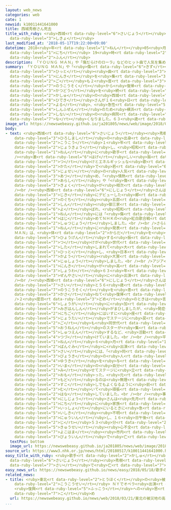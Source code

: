 ```yaml
---
layout: web_news
categories: web
cate: 1
newsid: k10011441641000
title: 西城秀樹さん死去
title_with_ruby: <ruby>西城<rt data-ruby-level="6">さいじょう</rt></ruby><ruby>秀樹<rt data-ruby-level="8">ひでき</rt></ruby>さん<ruby>死去<rt
  data-ruby-level="3">しきょ</rt></ruby>
last_modified_at: '2018-05-17T19:22:00+09:00'
datetime: 2018<ruby>年<rt data-ruby-level="1">ねん</rt></ruby>05<ruby>月<rt data-ruby-level="1">がつ</rt></ruby>17<ruby>日<rt
  data-ruby-level="1">にち</rt></ruby> 19<ruby>時<rt data-ruby-level="2">じ</rt></ruby>22<ruby>分<rt
  data-ruby-level="2">ふん</rt></ruby>
description: 「ＹＯＵＮＧ ＭＡＮ」や「傷だらけのローラ」などのヒット曲で人気を集め、その後も２度の脳梗塞から復帰して活動を続けていた歌手の西城秀樹さんが１６日夜、急性心不全のため横浜市内の病院で亡くなりました。６３歳でした。
summary: 「ＹＯＵＮＧ ＭＡＮ」や「<ruby>傷<rt data-ruby-level="6">きず</rt></ruby>だらけのローラ」などの<ruby>ヒット<rt
  data-ruby-level="3">ひっと</rt></ruby><ruby>曲<rt data-ruby-level="3">きょく</rt></ruby>で<ruby>人気<rt
  data-ruby-level="1">にんき</rt></ruby>を<ruby>集<rt data-ruby-level="3">あつ</rt></ruby>め、その<ruby>後<rt
  data-ruby-level="2">ご</rt></ruby>も２<ruby>度<rt data-ruby-level="3">ど</rt></ruby>の<ruby>脳梗塞<rt
  data-ruby-level="7">のうこうそく</rt></ruby>から<ruby>復帰<rt data-ruby-level="5">ふっき</rt></ruby>して<ruby>活動<rt
  data-ruby-level="3">かつどう</rt></ruby>を<ruby>続<rt data-ruby-level="4">つづ</rt></ruby>けていた<ruby>歌手<rt
  data-ruby-level="2">かしゅ</rt></ruby>の<ruby>西城<rt data-ruby-level="6">さいじょう</rt></ruby><ruby>秀樹<rt
  data-ruby-level="8">ひでき</rt></ruby>さんが１６<ruby>日<rt data-ruby-level="1">にち</rt></ruby><ruby>夜<rt
  data-ruby-level="2">よる</rt></ruby>、<ruby>急性<rt data-ruby-level="5">きゅうせい</rt></ruby><ruby>心不全<rt
  data-ruby-level="4">しんふぜん</rt></ruby>のため<ruby>横浜<rt data-ruby-level="7">よこはま</rt></ruby><ruby>市内<rt
  data-ruby-level="2">しない</rt></ruby>の<ruby>病院<rt data-ruby-level="3">びょういん</rt></ruby>で<ruby>亡<rt
  data-ruby-level="7">な</rt></ruby>くなりました。６３<ruby>歳<rt data-ruby-level="7">さい</rt></ruby>でした。
image_url: https://newswebeasy.github.io/ja201805/news/web/image/2018/05/17/K10011441641_1805171240_1805171241_01_02.jpg
body:
- text: <ruby>西城<rt data-ruby-level="6">さいじょう</rt></ruby><ruby>秀樹<rt data-ruby-level="8">ひでき</rt></ruby>さんは<ruby>広島市<rt
    data-ruby-level="3">ひろしまし</rt></ruby>の<ruby>出身<rt data-ruby-level="3">しゅっしん</rt></ruby>で、<ruby>高校<rt
    data-ruby-level="2">こうこう</rt></ruby>１<ruby>年<rt data-ruby-level="1">ねん</rt></ruby>のときに<ruby>上京<rt
    data-ruby-level="2">じょうきょう</rt></ruby>し、<ruby>昭和<rt data-ruby-level="3">しょうわ</rt></ruby>４７<ruby>年<rt
    data-ruby-level="1">ねん</rt></ruby>に<ruby>歌手<rt data-ruby-level="2">かしゅ</rt></ruby>デビューしました。<br
    /><ruby>激<rt data-ruby-level="6">はげ</rt></ruby>しい<ruby>振<rt data-ruby-level="7">ふ</rt></ruby>り<ruby>付<rt
    data-ruby-level="7">つ</rt></ruby>けとエネルギッシュな<ruby>歌<rt data-ruby-level="2">うた</rt></ruby>い<ruby>方<rt
    data-ruby-level="2">かた</rt></ruby>で<ruby>若<rt data-ruby-level="6">わか</rt></ruby>い<ruby>女性<rt
    data-ruby-level="5">じょせい</rt></ruby>の<ruby>人気<rt data-ruby-level="1">にんき</rt></ruby>を<ruby>集<rt
    data-ruby-level="3">あつ</rt></ruby>め、「<ruby>情熱<rt data-ruby-level="5">じょうねつ</rt></ruby>の<ruby>嵐<rt
    data-ruby-level="7">あらし</rt></ruby>」や「<ruby>傷<rt data-ruby-level="6">きず</rt></ruby>だらけのローラ」などの<ruby>曲<rt
    data-ruby-level="3">きょく</rt></ruby>が<ruby>相次<rt data-ruby-level="3">あいつ</rt></ruby>いでヒットしました。<br
    /><br /><ruby>西城<rt data-ruby-level="6">にしじょう</rt></ruby>さんは、<ruby>同<rt data-ruby-level="2">おな</rt></ruby>じ<ruby>時期<rt
    data-ruby-level="3">じき</rt></ruby>にデビューした<ruby>郷<rt data-ruby-level="7">ごう</rt></ruby>ひろみさん、<ruby>野口<rt
    data-ruby-level="2">のぐち</rt></ruby><ruby>五郎<rt data-ruby-level="7">ごろう</rt></ruby>さんとともに「<ruby>新<rt
    data-ruby-level="2">しん</rt></ruby><ruby>御三家<rt data-ruby-level="7">ごさんけ</rt></ruby>」と<ruby>呼<rt
    data-ruby-level="6">よ</rt></ruby>ばれ、<ruby>昭和<rt data-ruby-level="3">しょうわ</rt></ruby>４９<ruby>年<rt
    data-ruby-level="1">ねん</rt></ruby>には「<ruby>傷<rt data-ruby-level="6">きず</rt></ruby>だらけのローラ」で<ruby>初<rt
    data-ruby-level="4">はじ</rt></ruby>めてＮＨＫの<ruby>紅白歌合戦<rt data-ruby-level="6">こうはくうたがっせん</rt></ruby>に<ruby>出場<rt
    data-ruby-level="2">しゅつじょう</rt></ruby>しました。<br /><br />さらに<ruby>昭和<rt data-ruby-level="3">しょうわ</rt></ruby>５４<ruby>年<rt
    data-ruby-level="1">ねん</rt></ruby>に<ruby>発表<rt data-ruby-level="3">はっぴょう</rt></ruby>した「ＹＯＵＮＧ
    ＭＡＮ」は、<ruby>体<rt data-ruby-level="2">からだ</rt></ruby>を<ruby>使<rt data-ruby-level="3">つか</rt></ruby>ってアルファベットのＹＭＣＡを<ruby>表現<rt
    data-ruby-level="5">ひょうげん</rt></ruby>する<ruby>振<rt data-ruby-level="7">ふ</rt></ruby>り<ruby>付<rt
    data-ruby-level="7">つ</rt></ruby>けが<ruby>世代<rt data-ruby-level="3">せだい</rt></ruby>をこえて<ruby>親<rt
    data-ruby-level="2">した</rt></ruby>しまれて<ruby>大<rt data-ruby-level="1">だい</rt></ruby><ruby>ヒット<rt
    data-ruby-level="1">ひっと</rt></ruby>し、<ruby>日本<rt data-ruby-level="1">にっぽん</rt></ruby><ruby>歌謡<rt
    data-ruby-level="7">かよう</rt></ruby><ruby>大賞<rt data-ruby-level="4">たいしょう</rt></ruby>を<ruby>受賞<rt
    data-ruby-level="4">じゅしょう</rt></ruby>しました。<br /><br />アジア<ruby>各国<rt data-ruby-level="4">かっこく</rt></ruby>でも<ruby>人気<rt
    data-ruby-level="1">にんき</rt></ruby>が<ruby>高<rt data-ruby-level="2">たか</rt></ruby>く、<ruby>昭和<rt
    data-ruby-level="3">しょうわ</rt></ruby>６３<ruby>年<rt data-ruby-level="1">ねん</rt></ruby>にはソウルオリンピックの<ruby>前夜祭<rt
    data-ruby-level="3">ぜんやさい</rt></ruby>に<ruby>出演<rt data-ruby-level="5">しゅつえん</rt></ruby>しました。<br
    /><br /><ruby>西城<rt data-ruby-level="6">にしじょう</rt></ruby>さんはその<ruby>後<rt data-ruby-level="2">ご</rt></ruby>、４８<ruby>歳<rt
    data-ruby-level="7">さい</rt></ruby>と５６<ruby>歳<rt data-ruby-level="7">さい</rt></ruby>のときに<ruby>脳梗塞<rt
    data-ruby-level="7">のうこうそく</rt></ruby>を<ruby>患<rt data-ruby-level="7">わずら</rt></ruby>いましたが、いずれもリハビリを<ruby>重<rt
    data-ruby-level="3">かさ</rt></ruby>ねて<ruby>復帰<rt data-ruby-level="5">ふっき</rt></ruby>しました。<br
    />２<ruby>度目<rt data-ruby-level="3">どめ</rt></ruby>のときは<ruby>言語<rt data-ruby-level="2">げんご</rt></ruby><ruby>障害<rt
    data-ruby-level="6">しょうがい</rt></ruby>に<ruby>加<rt data-ruby-level="4">くわ</rt></ruby>えて<ruby>右半身<rt
    data-ruby-level="3">みぎはんしん</rt></ruby>がまひしましたが、<ruby>発症<rt data-ruby-level="7">はっしょう</rt></ruby>から４０<ruby>日後<rt
    data-ruby-level="2">にちご</rt></ruby>にはいすに<ruby>座<rt data-ruby-level="7">すわ</rt></ruby>った<ruby>状態<rt
    data-ruby-level="5">じょうたい</rt></ruby>でステージに<ruby>戻<rt data-ruby-level="7">もど</rt></ruby>り、その<ruby>後<rt
    data-ruby-level="2">ご</rt></ruby>も<ruby>同世代<rt data-ruby-level="3">どうせだい</rt></ruby>の<ruby>往年<rt
    data-ruby-level="5">おうねん</rt></ruby>のスターが<ruby>集<rt data-ruby-level="3">あつ</rt></ruby>まるコンサートに<ruby>出演<rt
    data-ruby-level="5">しゅつえん</rt></ruby>するなど、<ruby>活動<rt data-ruby-level="3">かつどう</rt></ruby>を<ruby>続<rt
    data-ruby-level="4">つづ</rt></ruby>けていました。<br /><br /><ruby>平成<rt data-ruby-level="4">へいせい</rt></ruby>２６<ruby>年<rt
    data-ruby-level="1">ねん</rt></ruby>６<ruby>月<rt data-ruby-level="1">がつ</rt></ruby>にＮＨＫの<ruby>番組<rt
    data-ruby-level="2">ばんぐみ</rt></ruby>に<ruby>出演<rt data-ruby-level="5">しゅつえん</rt></ruby>した<ruby>際<rt
    data-ruby-level="5">さい</rt></ruby>には、「<ruby>同<rt data-ruby-level="2">おな</rt></ruby>じ<ruby>病気<rt
    data-ruby-level="3">びょうき</rt></ruby>の<ruby>人<rt data-ruby-level="1">ひと</rt></ruby>たちに<ruby>勇気<rt
    data-ruby-level="4">ゆうき</rt></ruby>を<ruby>与<rt data-ruby-level="7">あた</rt></ruby>えるためにも、<ruby>今<rt
    data-ruby-level="2">いま</rt></ruby>の<ruby>自分<rt data-ruby-level="2">じぶん</rt></ruby>をありのまま<ruby>見<rt
    data-ruby-level="1">み</rt></ruby>せてステージに<ruby>立<rt data-ruby-level="1">た</rt></ruby>とうと<ruby>思<rt
    data-ruby-level="2">おも</rt></ruby>った。<ruby>元<rt data-ruby-level="2">もと</rt></ruby>に<ruby>戻<rt
    data-ruby-level="7">もど</rt></ruby>るのは<ruby>無理<rt data-ruby-level="4">むり</rt></ruby>だけど、<ruby>少<rt
    data-ruby-level="2">すこ</rt></ruby>しでもよくなるように<ruby>前<rt data-ruby-level="2">まえ</rt></ruby>を<ruby>向<rt
    data-ruby-level="3">む</rt></ruby>いて<ruby>頑張<rt data-ruby-level="7">がんば</rt></ruby>っていきたい」と<ruby>話<rt
    data-ruby-level="2">はな</rt></ruby>していました。<br /><br /><ruby>事務所<rt data-ruby-level="5">じむしょ</rt></ruby>によりますと、<ruby>西城<rt
    data-ruby-level="6">にしじょう</rt></ruby>さんは<ruby>先月<rt data-ruby-level="1">せんげつ</rt></ruby>２５<ruby>日<rt
    data-ruby-level="1">にち</rt></ruby>に<ruby>家族<rt data-ruby-level="3">かぞく</rt></ruby>と<ruby>一緒<rt
    data-ruby-level="7">いっしょ</rt></ruby>にいるときに<ruby>急<rt data-ruby-level="3">きゅう</rt></ruby>に<ruby>意識<rt
    data-ruby-level="5">いしき</rt></ruby><ruby>不明<rt data-ruby-level="4">ふめい</rt></ruby>になって<ruby>入院<rt
    data-ruby-level="3">にゅういん</rt></ruby>し、１６<ruby>日午後<rt data-ruby-level="2">にちごご</rt></ruby>１１<ruby>時<rt
    data-ruby-level="2">じ</rt></ruby>５３<ruby>分<rt data-ruby-level="2">ふん</rt></ruby>、<ruby>急性<rt
    data-ruby-level="5">きゅうせい</rt></ruby><ruby>心不全<rt data-ruby-level="4">しんふぜん</rt></ruby>のため<ruby>横浜<rt
    data-ruby-level="7">よこはま</rt></ruby><ruby>市内<rt data-ruby-level="2">しない</rt></ruby>の<ruby>病院<rt
    data-ruby-level="3">びょういん</rt></ruby>で<ruby>亡<rt data-ruby-level="7">な</rt></ruby>くなったということです。
  textPos: bottom
  image_url: https://newswebeasy.github.io/ja201805/news/web/image/2018/05/17/K10011441641_1805171245_1805171246_01_03.jpg
source_url: https://www3.nhk.or.jp/news/html/20180517/k10011441641000.html
easy_title_with_ruby: <ruby>歌手<rt data-ruby-level="2">かしゅ</rt></ruby>の<ruby>西城<rt
  data-ruby-level="6">さいじょう</rt></ruby><ruby>秀樹<rt data-ruby-level="8">ひでき</rt></ruby>さんが６３<ruby>歳<rt
  data-ruby-level="7">さい</rt></ruby>で<ruby>亡<rt data-ruby-level="7">な</rt></ruby>くなる
easy_news_url: https://newswebeasy.github.io/news/easy/2018/05/18/歌手の西城秀樹さんが63歳で亡くなる
related_news:
- title: <ruby>東北<rt data-ruby-level="2">とうほく</rt></ruby>の<ruby>被災地<rt data-ruby-level="7">ひさいち</rt></ruby>の<ruby>高校生<rt
    data-ruby-level="2">こうこうせい</rt></ruby> ＮＹでオペラ<ruby>出演<rt data-ruby-level="5">しゅつえん</rt></ruby>
    <ruby>復興<rt data-ruby-level="5">ふっこう</rt></ruby>への<ruby>思<rt data-ruby-level="7">おも</rt></ruby>い<ruby>込<rt
    data-ruby-level="7">こ</rt></ruby>め
  url: https://newswebeasy.github.io/news/web/2018/03/21/東北の被災地の高校生-NYでオペラ出演-復興への思い込め
...
```

